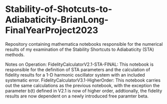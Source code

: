 # Stability-of-Shotcuts-to-Adiabaticity-BrianLong-FinalYearProject2023
Repository containing mathematica notebooks responsible for the numerical results of my examination of the Stability Shortcuts to Adiabaticity (STA) methods.

Notes on Operation:
FidelityCalculatorV2.1-STA-FINAL: This notebook is responsible for the definition of STA parameters and the calculation of fidelity results for a 1-D harmonic oscillator system with an included systematic error.
FidelityCalculatorV3.1-HigherOrder: This notebook carries out the same calculations as the previous notebook, with the exception the parameter b(t) defined in V2.1 is now of higher order, addtionally, the fidelity results are now dependent on a newly introduced free paramter beta. 
